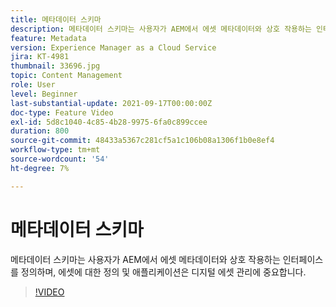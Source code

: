 ```yaml
---
title: 메타데이터 스키마
description: 메타데이터 스키마는 사용자가 AEM에서 에셋 메타데이터와 상호 작용하는 인터페이스를 정의하며, 에셋에 대한 정의 및 애플리케이션은 디지털 에셋 관리에 중요합니다.
feature: Metadata
version: Experience Manager as a Cloud Service
jira: KT-4981
thumbnail: 33696.jpg
topic: Content Management
role: User
level: Beginner
last-substantial-update: 2021-09-17T00:00:00Z
doc-type: Feature Video
exl-id: 5d8c1040-4c85-4b28-9975-6fa0c899ccee
duration: 800
source-git-commit: 48433a5367c281cf5a1c106b08a1306f1b0e8ef4
workflow-type: tm+mt
source-wordcount: '54'
ht-degree: 7%

---
```


# 메타데이터 스키마

메타데이터 스키마는 사용자가 AEM에서 에셋 메타데이터와 상호 작용하는 인터페이스를 정의하며, 에셋에 대한 정의 및 애플리케이션은 디지털 에셋 관리에 중요합니다.

>[!VIDEO](https://video.tv.adobe.com/v/37307?quality=12&learn=on&captions=kor)

